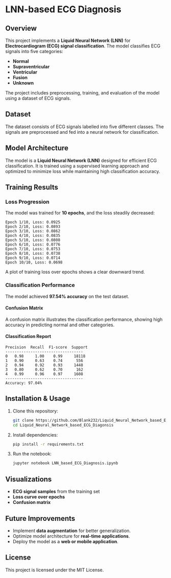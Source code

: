 # LNN-based ECG Diagnosis

## Overview
This project implements a **Liquid Neural Network (LNN)** for **Electrocardiogram (ECG) signal classification**. The model classifies ECG signals into five categories:
- **Normal**
- **Supraventricular**
- **Ventricular**
- **Fusion**
- **Unknown**

The project includes preprocessing, training, and evaluation of the model using a dataset of ECG signals.

## Dataset
The dataset consists of ECG signals labelled into five different classes. The signals are preprocessed and fed into a neural network for classification.

## Model Architecture
The model is a **Liquid Neural Network (LNN)** designed for efficient ECG classification. It is trained using a supervised learning approach and optimized to minimize loss while maintaining high classification accuracy.

## Training Results
### Loss Progression
The model was trained for **10 epochs**, and the loss steadily decreased:
```
Epoch 1/10, Loss: 0.0925
Epoch 2/10, Loss: 0.0893
Epoch 3/10, Loss: 0.0862
Epoch 4/10, Loss: 0.0835
Epoch 5/10, Loss: 0.0808
Epoch 6/10, Loss: 0.0776
Epoch 7/10, Loss: 0.0753
Epoch 8/10, Loss: 0.0738
Epoch 9/10, Loss: 0.0714
Epoch 10/10, Loss: 0.0698
```
A plot of training loss over epochs shows a clear downward trend.

### Classification Performance
The model achieved **97.54% accuracy** on the test dataset.

#### Confusion Matrix
A confusion matrix illustrates the classification performance, showing high accuracy in predicting normal and other categories.

#### Classification Report
```
Precision  Recall  F1-score  Support
----------------------------------
0   0.98     1.00    0.99     18118
1   0.90     0.63    0.74      556
2   0.94     0.92    0.93     1448
3   0.80     0.62    0.70      162
4   0.99     0.96    0.97     1608
----------------------------------
Accuracy: 97.04%
```

## Installation & Usage
1. Clone this repository:
   ```bash
   git clone https://github.com/Blank232/Liquid_Neural_Network_based_ECG_Diagonsis.git
   cd Liquid_Neural_Network_based_ECG_Diagonsis
   ```
2. Install dependencies:
   ```bash
   pip install -r requirements.txt
   ```
3. Run the notebook:
   ```bash
   jupyter notebook LNN_based_ECG_Diagnosis.ipynb
   ```

## Visualizations
- **ECG signal samples** from the training set
- **Loss curve over epochs**
- **Confusion matrix**

## Future Improvements
- Implement **data augmentation** for better generalization.
- Optimize model architecture for **real-time applications**.
- Deploy the model as a **web or mobile application**.

## License
This project is licensed under the MIT License.

